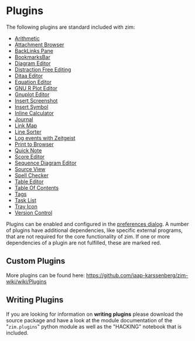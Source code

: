 # Plugins
The following plugins are standard included with zim:


* [Arithmetic](./Plugins/Arithmetic.md)
* [Attachment Browser](./Plugins/Attachment_Browser.md)
* [BackLinks Pane](./Plugins/BackLinks_Pane.md)
* [BookmarksBar](./Plugins/BookmarksBar.md)
* [Diagram Editor](./Plugins/Diagram_Editor.md)
* [Distraction Free Editing](./Plugins/Distraction_Free_Editing.md)
* [Ditaa Editor](./Plugins/Ditaa_Editor.md)
* [Equation Editor](./Plugins/Equation_Editor.md)
* [GNU R Plot Editor](./Plugins/GNU_R_Plot_Editor.md)
* [Gnuplot Editor](./Plugins/Gnuplot_Editor.md)
* [Insert Screenshot](./Plugins/Insert_Screenshot.md)
* [Insert Symbol](./Plugins/Insert_Symbol.md)
* [Inline Calculator](./Plugins/Inline_Calculator.md)
* [Journal](./Plugins/Journal.md)
* [Link Map](./Plugins/Link_Map.md)
* [Line Sorter](./Plugins/Line_Sorter.md)
* [Log events with Zeitgeist](./Plugins/Log_events_with_Zeitgeist.md)
* [Print to Browser](./Plugins/Print_to_Browser.md)
* [Quick Note](./Plugins/Quick_Note.md)
* [Score Editor](./Plugins/Score_Editor.md)
* [Sequence Diagram Editor](./Plugins/Sequence_Diagram_Editor.md)
* [Source View](./Plugins/Source_View.md)
* [Spell Checker](./Plugins/Spell_Checker.md)
* [Table Editor](./Plugins/Table_Editor.md)
* [Table Of Contents](./Plugins/Table_Of_Contents.md)
* [Tags](./Plugins/Tags.md)
* [Task List](./Plugins/Task_List.md)
* [Tray Icon](./Plugins/Tray_Icon.md)
* [Version Control](./Plugins/Version_Control.md)


Plugins can be enabled and configured in the [preferences dialog](./Help/Preferences.md). A number of plugins have additional dependencies, like specific external programs, that are not required for the core functionality of zim. If one or more dependencies of a plugin are not fulfilled, these are marked red.

Custom Plugins
--------------
More plugins can be found here: <https://github.com/jaap-karssenberg/zim-wiki/wiki/Plugins>

Writing Plugins
---------------
If you are looking for information on **writing plugins** please download the source package and have a look at the module documentation of the "``zim.plugins``" python module as well as the "HACKING" notebook that is included.


